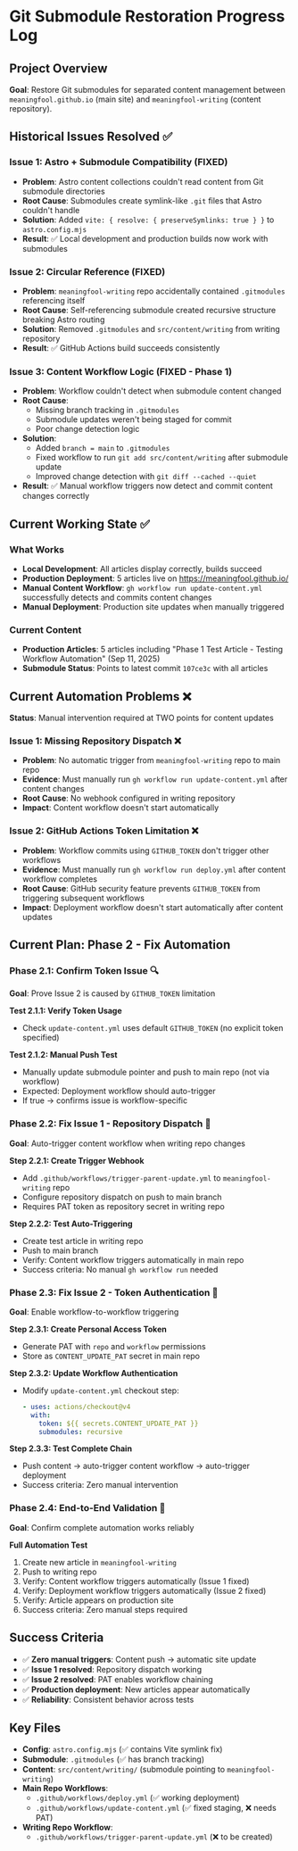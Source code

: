 # Git Submodule Restoration Progress Log

## Project Overview
**Goal**: Restore Git submodules for separated content management between `meaningfool.github.io` (main site) and `meaningfool-writing` (content repository).

## Historical Issues Resolved ✅

### Issue 1: Astro + Submodule Compatibility (FIXED)
- **Problem**: Astro content collections couldn't read content from Git submodule directories
- **Root Cause**: Submodules create symlink-like `.git` files that Astro couldn't handle
- **Solution**: Added `vite: { resolve: { preserveSymlinks: true } }` to `astro.config.mjs`
- **Result**: ✅ Local development and production builds now work with submodules

### Issue 2: Circular Reference (FIXED)
- **Problem**: `meaningfool-writing` repo accidentally contained `.gitmodules` referencing itself
- **Root Cause**: Self-referencing submodule created recursive structure breaking Astro routing
- **Solution**: Removed `.gitmodules` and `src/content/writing` from writing repository
- **Result**: ✅ GitHub Actions build succeeds consistently

### Issue 3: Content Workflow Logic (FIXED - Phase 1)
- **Problem**: Workflow couldn't detect when submodule content changed
- **Root Cause**: 
  - Missing branch tracking in `.gitmodules`
  - Submodule updates weren't being staged for commit
  - Poor change detection logic
- **Solution**: 
  - Added `branch = main` to `.gitmodules`
  - Fixed workflow to run `git add src/content/writing` after submodule update
  - Improved change detection with `git diff --cached --quiet`
- **Result**: ✅ Manual workflow triggers now detect and commit content changes correctly

## Current Working State ✅

### What Works
- **Local Development**: All articles display correctly, builds succeed
- **Production Deployment**: 5 articles live on https://meaningfool.github.io/
- **Manual Content Workflow**: `gh workflow run update-content.yml` successfully detects and commits content changes
- **Manual Deployment**: Production site updates when manually triggered

### Current Content
- **Production Articles**: 5 articles including "Phase 1 Test Article - Testing Workflow Automation" (Sep 11, 2025)
- **Submodule Status**: Points to latest commit `107ce3c` with all articles

## Current Automation Problems ❌

**Status**: Manual intervention required at TWO points for content updates

### Issue 1: Missing Repository Dispatch ❌
- **Problem**: No automatic trigger from `meaningfool-writing` repo to main repo
- **Evidence**: Must manually run `gh workflow run update-content.yml` after content changes
- **Root Cause**: No webhook configured in writing repository
- **Impact**: Content workflow doesn't start automatically

### Issue 2: GitHub Actions Token Limitation ❌
- **Problem**: Workflow commits using `GITHUB_TOKEN` don't trigger other workflows
- **Evidence**: Must manually run `gh workflow run deploy.yml` after content workflow completes
- **Root Cause**: GitHub security feature prevents `GITHUB_TOKEN` from triggering subsequent workflows
- **Impact**: Deployment workflow doesn't start automatically after content updates

## Current Plan: Phase 2 - Fix Automation

### Phase 2.1: Confirm Token Issue 🔍
**Goal**: Prove Issue 2 is caused by `GITHUB_TOKEN` limitation

**Test 2.1.1: Verify Token Usage**
- Check `update-content.yml` uses default `GITHUB_TOKEN` (no explicit token specified)

**Test 2.1.2: Manual Push Test**
- Manually update submodule pointer and push to main repo (not via workflow)
- Expected: Deployment workflow should auto-trigger
- If true → confirms issue is workflow-specific

### Phase 2.2: Fix Issue 1 - Repository Dispatch 🚀  
**Goal**: Auto-trigger content workflow when writing repo changes

**Step 2.2.1: Create Trigger Webhook**
- Add `.github/workflows/trigger-parent-update.yml` to `meaningfool-writing` repo
- Configure repository dispatch on push to main branch
- Requires PAT token as repository secret in writing repo

**Step 2.2.2: Test Auto-Triggering**
- Create test article in writing repo
- Push to main branch
- Verify: Content workflow triggers automatically in main repo
- Success criteria: No manual `gh workflow run` needed

### Phase 2.3: Fix Issue 2 - Token Authentication 🔐
**Goal**: Enable workflow-to-workflow triggering

**Step 2.3.1: Create Personal Access Token**
- Generate PAT with `repo` and `workflow` permissions
- Store as `CONTENT_UPDATE_PAT` secret in main repo

**Step 2.3.2: Update Workflow Authentication**
- Modify `update-content.yml` checkout step:
  ```yaml
  - uses: actions/checkout@v4
    with:
      token: ${{ secrets.CONTENT_UPDATE_PAT }}
      submodules: recursive
  ```

**Step 2.3.3: Test Complete Chain**
- Push content → auto-trigger content workflow → auto-trigger deployment
- Success criteria: Zero manual intervention

### Phase 2.4: End-to-End Validation 🎯
**Goal**: Confirm complete automation works reliably

**Full Automation Test**
1. Create new article in `meaningfool-writing`
2. Push to writing repo
3. Verify: Content workflow triggers automatically (Issue 1 fixed)
4. Verify: Deployment workflow triggers automatically (Issue 2 fixed)  
5. Verify: Article appears on production site
6. Success criteria: Zero manual steps required

## Success Criteria
- ✅ **Zero manual triggers**: Content push → automatic site update
- ✅ **Issue 1 resolved**: Repository dispatch working
- ✅ **Issue 2 resolved**: PAT enables workflow chaining  
- ✅ **Production deployment**: New articles appear automatically
- ✅ **Reliability**: Consistent behavior across tests

## Key Files
- **Config**: `astro.config.mjs` (✅ contains Vite symlink fix)
- **Submodule**: `.gitmodules` (✅ has branch tracking)
- **Content**: `src/content/writing/` (submodule pointing to `meaningfool-writing`)
- **Main Repo Workflows**:
  - `.github/workflows/deploy.yml` (✅ working deployment)
  - `.github/workflows/update-content.yml` (✅ fixed staging, ❌ needs PAT)
- **Writing Repo Workflow**: 
  - `.github/workflows/trigger-parent-update.yml` (❌ to be created)